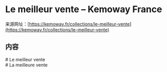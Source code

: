 <!-- TRANSFORM_DIFF_MODIFIED: DO NOT OVERWRITE -->

# Le meilleur vente – Kemoway France

来源网址：[https://kemoway.fr/collections/le-meilleur-vente](https://kemoway.fr/collections/le-meilleur-vente)

## 内容

<link rel="stylesheet" href="/kmy/assets/css/markdown.css">

<div class='old-text'><span class='removed'># Le meilleur vente</span></div>
<div class='new-text'><span class='added'># La meilleure vente</span></div>

